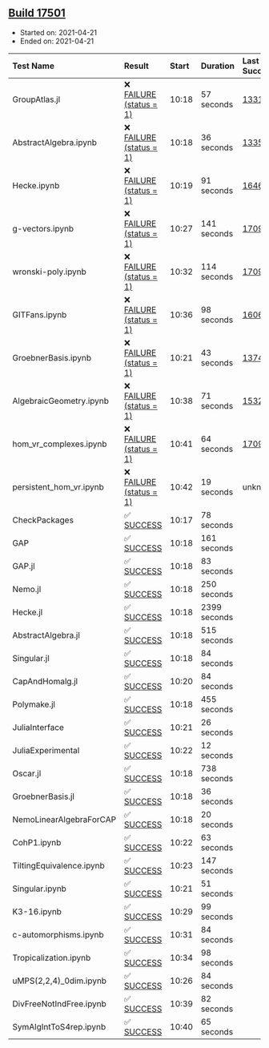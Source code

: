 ## [Build 17501](https://oscarci.mathematik.uni-kl.de/job/oscar/17501/)

* Started on: 2021-04-21
* Ended on: 2021-04-21

| Test Name    | Result | Start | Duration | Last Success | First Failure |
|:-------------|:-------|:------|:---------|:-------------|:--------------|
| GroupAtlas.jl | ❌ [FAILURE (status = 1)](https://oscarci.mathematik.uni-kl.de/job/oscar/17501/artifact/logs/build-17501/GroupAtlas.jl.log) | 10:18 | 57 seconds | [13311](https://oscarci.mathematik.uni-kl.de/job/oscar/13311/) | [13312](https://oscarci.mathematik.uni-kl.de/job/oscar/13312/) |
| AbstractAlgebra.ipynb | ❌ [FAILURE (status = 1)](https://oscarci.mathematik.uni-kl.de/job/oscar/17501/artifact/logs/build-17501/AbstractAlgebra.ipynb.log) | 10:18 | 36 seconds | [13355](https://oscarci.mathematik.uni-kl.de/job/oscar/13355/) | [13356](https://oscarci.mathematik.uni-kl.de/job/oscar/13356/) |
| Hecke.ipynb | ❌ [FAILURE (status = 1)](https://oscarci.mathematik.uni-kl.de/job/oscar/17501/artifact/logs/build-17501/Hecke.ipynb.log) | 10:19 | 91 seconds | [16463](https://oscarci.mathematik.uni-kl.de/job/oscar/16463/) | [16464](https://oscarci.mathematik.uni-kl.de/job/oscar/16464/) |
| g-vectors.ipynb | ❌ [FAILURE (status = 1)](https://oscarci.mathematik.uni-kl.de/job/oscar/17501/artifact/logs/build-17501/g-vectors.ipynb.log) | 10:27 | 141 seconds | [17099](https://oscarci.mathematik.uni-kl.de/job/oscar/17099/) | [17100](https://oscarci.mathematik.uni-kl.de/job/oscar/17100/) |
| wronski-poly.ipynb | ❌ [FAILURE (status = 1)](https://oscarci.mathematik.uni-kl.de/job/oscar/17501/artifact/logs/build-17501/wronski-poly.ipynb.log) | 10:32 | 114 seconds | [17098](https://oscarci.mathematik.uni-kl.de/job/oscar/17098/) | [17099](https://oscarci.mathematik.uni-kl.de/job/oscar/17099/) |
| GITFans.ipynb | ❌ [FAILURE (status = 1)](https://oscarci.mathematik.uni-kl.de/job/oscar/17501/artifact/logs/build-17501/GITFans.ipynb.log) | 10:36 | 98 seconds | [16068](https://oscarci.mathematik.uni-kl.de/job/oscar/16068/) | [16069](https://oscarci.mathematik.uni-kl.de/job/oscar/16069/) |
| GroebnerBasis.ipynb | ❌ [FAILURE (status = 1)](https://oscarci.mathematik.uni-kl.de/job/oscar/17501/artifact/logs/build-17501/GroebnerBasis.ipynb.log) | 10:21 | 43 seconds | [13748](https://oscarci.mathematik.uni-kl.de/job/oscar/13748/) | [13749](https://oscarci.mathematik.uni-kl.de/job/oscar/13749/) |
| AlgebraicGeometry.ipynb | ❌ [FAILURE (status = 1)](https://oscarci.mathematik.uni-kl.de/job/oscar/17501/artifact/logs/build-17501/AlgebraicGeometry.ipynb.log) | 10:38 | 71 seconds | [15322](https://oscarci.mathematik.uni-kl.de/job/oscar/15322/) | [15323](https://oscarci.mathematik.uni-kl.de/job/oscar/15323/) |
| hom_vr_complexes.ipynb | ❌ [FAILURE (status = 1)](https://oscarci.mathematik.uni-kl.de/job/oscar/17501/artifact/logs/build-17501/hom_vr_complexes.ipynb.log) | 10:41 | 64 seconds | [17099](https://oscarci.mathematik.uni-kl.de/job/oscar/17099/) | [17100](https://oscarci.mathematik.uni-kl.de/job/oscar/17100/) |
| persistent_hom_vr.ipynb | ❌ [FAILURE (status = 1)](https://oscarci.mathematik.uni-kl.de/job/oscar/17501/artifact/logs/build-17501/persistent_hom_vr.ipynb.log) | 10:42 | 19 seconds | unknown | unknown |
| CheckPackages | ✅ [SUCCESS](https://oscarci.mathematik.uni-kl.de/job/oscar/17501/artifact/logs/build-17501/CheckPackages.log) | 10:17 | 78 seconds |  |  |
| GAP | ✅ [SUCCESS](https://oscarci.mathematik.uni-kl.de/job/oscar/17501/artifact/logs/build-17501/GAP.log) | 10:18 | 161 seconds |  |  |
| GAP.jl | ✅ [SUCCESS](https://oscarci.mathematik.uni-kl.de/job/oscar/17501/artifact/logs/build-17501/GAP.jl.log) | 10:18 | 83 seconds |  |  |
| Nemo.jl | ✅ [SUCCESS](https://oscarci.mathematik.uni-kl.de/job/oscar/17501/artifact/logs/build-17501/Nemo.jl.log) | 10:18 | 250 seconds |  |  |
| Hecke.jl | ✅ [SUCCESS](https://oscarci.mathematik.uni-kl.de/job/oscar/17501/artifact/logs/build-17501/Hecke.jl.log) | 10:18 | 2399 seconds |  |  |
| AbstractAlgebra.jl | ✅ [SUCCESS](https://oscarci.mathematik.uni-kl.de/job/oscar/17501/artifact/logs/build-17501/AbstractAlgebra.jl.log) | 10:18 | 515 seconds |  |  |
| Singular.jl | ✅ [SUCCESS](https://oscarci.mathematik.uni-kl.de/job/oscar/17501/artifact/logs/build-17501/Singular.jl.log) | 10:18 | 84 seconds |  |  |
| CapAndHomalg.jl | ✅ [SUCCESS](https://oscarci.mathematik.uni-kl.de/job/oscar/17501/artifact/logs/build-17501/CapAndHomalg.jl.log) | 10:20 | 84 seconds |  |  |
| Polymake.jl | ✅ [SUCCESS](https://oscarci.mathematik.uni-kl.de/job/oscar/17501/artifact/logs/build-17501/Polymake.jl.log) | 10:18 | 455 seconds |  |  |
| JuliaInterface | ✅ [SUCCESS](https://oscarci.mathematik.uni-kl.de/job/oscar/17501/artifact/logs/build-17501/JuliaInterface.log) | 10:21 | 26 seconds |  |  |
| JuliaExperimental | ✅ [SUCCESS](https://oscarci.mathematik.uni-kl.de/job/oscar/17501/artifact/logs/build-17501/JuliaExperimental.log) | 10:22 | 12 seconds |  |  |
| Oscar.jl | ✅ [SUCCESS](https://oscarci.mathematik.uni-kl.de/job/oscar/17501/artifact/logs/build-17501/Oscar.jl.log) | 10:18 | 738 seconds |  |  |
| GroebnerBasis.jl | ✅ [SUCCESS](https://oscarci.mathematik.uni-kl.de/job/oscar/17501/artifact/logs/build-17501/GroebnerBasis.jl.log) | 10:18 | 36 seconds |  |  |
| NemoLinearAlgebraForCAP | ✅ [SUCCESS](https://oscarci.mathematik.uni-kl.de/job/oscar/17501/artifact/logs/build-17501/NemoLinearAlgebraForCAP.log) | 10:18 | 20 seconds |  |  |
| CohP1.ipynb | ✅ [SUCCESS](https://oscarci.mathematik.uni-kl.de/job/oscar/17501/artifact/logs/build-17501/CohP1.ipynb.log) | 10:22 | 63 seconds |  |  |
| TiltingEquivalence.ipynb | ✅ [SUCCESS](https://oscarci.mathematik.uni-kl.de/job/oscar/17501/artifact/logs/build-17501/TiltingEquivalence.ipynb.log) | 10:23 | 147 seconds |  |  |
| Singular.ipynb | ✅ [SUCCESS](https://oscarci.mathematik.uni-kl.de/job/oscar/17501/artifact/logs/build-17501/Singular.ipynb.log) | 10:21 | 51 seconds |  |  |
| K3-16.ipynb | ✅ [SUCCESS](https://oscarci.mathematik.uni-kl.de/job/oscar/17501/artifact/logs/build-17501/K3-16.ipynb.log) | 10:29 | 99 seconds |  |  |
| c-automorphisms.ipynb | ✅ [SUCCESS](https://oscarci.mathematik.uni-kl.de/job/oscar/17501/artifact/logs/build-17501/c-automorphisms.ipynb.log) | 10:31 | 84 seconds |  |  |
| Tropicalization.ipynb | ✅ [SUCCESS](https://oscarci.mathematik.uni-kl.de/job/oscar/17501/artifact/logs/build-17501/Tropicalization.ipynb.log) | 10:34 | 98 seconds |  |  |
| uMPS(2,2,4)_0dim.ipynb | ✅ [SUCCESS](https://oscarci.mathematik.uni-kl.de/job/oscar/17501/artifact/logs/build-17501/uMPS-2-2-4-_0dim.ipynb.log) | 10:26 | 84 seconds |  |  |
| DivFreeNotIndFree.ipynb | ✅ [SUCCESS](https://oscarci.mathematik.uni-kl.de/job/oscar/17501/artifact/logs/build-17501/DivFreeNotIndFree.ipynb.log) | 10:39 | 82 seconds |  |  |
| SymAlgIntToS4rep.ipynb | ✅ [SUCCESS](https://oscarci.mathematik.uni-kl.de/job/oscar/17501/artifact/logs/build-17501/SymAlgIntToS4rep.ipynb.log) | 10:40 | 65 seconds |  |  |

